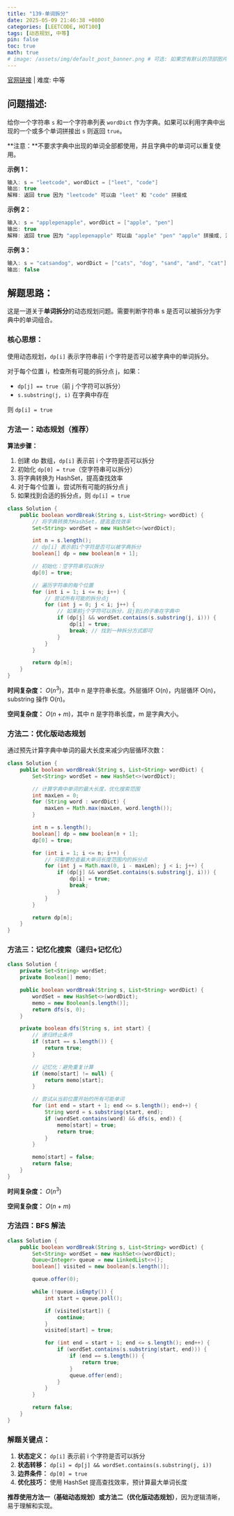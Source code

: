 ```yaml
---
title: "139-单词拆分"
date: 2025-05-09 21:46:38 +0800
categories: [LEETCODE, HOT100]
tags: [动态规划, 中等]
pin: false
toc: true
math: true
# image: /assets/img/default_post_banner.png # 可选: 如果您有默认的顶部图片，取消注释并修改路径
---
```


[官网链接](https://leetcode.cn/problems/word-break/) \| 难度: 中等

## 问题描述:

给你一个字符串 `s` 和一个字符串列表 `wordDict` 作为字典。如果可以利用字典中出现的一个或多个单词拼接出 `s` 则返回 `true`。

**注意：**不要求字典中出现的单词全部都使用，并且字典中的单词可以重复使用。

**示例 1：**

```java
输入: s = "leetcode", wordDict = ["leet", "code"]
输出: true
解释: 返回 true 因为 "leetcode" 可以由 "leet" 和 "code" 拼接成
```

**示例 2：**

```java
输入: s = "applepenapple", wordDict = ["apple", "pen"]
输出: true
解释: 返回 true 因为 "applepenapple" 可以由 "apple" "pen" "apple" 拼接成, 注意, 你可以重复使用字典中的单词
```

**示例 3：**

```java
输入: s = "catsandog", wordDict = ["cats", "dog", "sand", "and", "cat"]
输出: false
```

## 解题思路：

这是一道关于**单词拆分**的动态规划问题。需要判断字符串 s 是否可以被拆分为字典中的单词组合。

### 核心思想：

使用动态规划，`dp[i]` 表示字符串前 i 个字符是否可以被字典中的单词拆分。

对于每个位置 i，检查所有可能的拆分点 j，如果：

- `dp[j] == true`（前 j 个字符可以拆分）
- `s.substring(j, i)` 在字典中存在

则 `dp[i] = true`

### 方法一：动态规划（推荐）

**算法步骤：**

1. 创建 dp 数组，`dp[i]` 表示前 i 个字符是否可以拆分
2. 初始化 `dp[0] = true`（空字符串可以拆分）
3. 将字典转换为 HashSet，提高查找效率
4. 对于每个位置 i，尝试所有可能的拆分点 j
5. 如果找到合适的拆分点，则 `dp[i] = true`

```java
class Solution {
    public boolean wordBreak(String s, List<String> wordDict) {
        // 将字典转换为HashSet，提高查找效率
        Set<String> wordSet = new HashSet<>(wordDict);

        int n = s.length();
        // dp[i] 表示前i个字符是否可以被字典拆分
        boolean[] dp = new boolean[n + 1];

        // 初始化：空字符串可以拆分
        dp[0] = true;

        // 遍历字符串的每个位置
        for (int i = 1; i <= n; i++) {
            // 尝试所有可能的拆分点j
            for (int j = 0; j < i; j++) {
                // 如果前j个字符可以拆分，且j到i的子串在字典中
                if (dp[j] && wordSet.contains(s.substring(j, i))) {
                    dp[i] = true;
                    break; // 找到一种拆分方式即可
                }
            }
        }

        return dp[n];
    }
}
```

**时间复杂度：** $O(n^3)$，其中 n 是字符串长度。外层循环 O(n)，内层循环 O(n)，substring 操作 O(n)。

**空间复杂度：** $O(n + m)$，其中 n 是字符串长度，m 是字典大小。

### 方法二：优化版动态规划

通过预先计算字典中单词的最大长度来减少内层循环次数：

```java
class Solution {
    public boolean wordBreak(String s, List<String> wordDict) {
        Set<String> wordSet = new HashSet<>(wordDict);

        // 计算字典中单词的最大长度，优化搜索范围
        int maxLen = 0;
        for (String word : wordDict) {
            maxLen = Math.max(maxLen, word.length());
        }

        int n = s.length();
        boolean[] dp = new boolean[n + 1];
        dp[0] = true;

        for (int i = 1; i <= n; i++) {
            // 只需要检查最大单词长度范围内的拆分点
            for (int j = Math.max(0, i - maxLen); j < i; j++) {
                if (dp[j] && wordSet.contains(s.substring(j, i))) {
                    dp[i] = true;
                    break;
                }
            }
        }

        return dp[n];
    }
}
```

### 方法三：记忆化搜索（递归+记忆化）

```java
class Solution {
    private Set<String> wordSet;
    private Boolean[] memo;

    public boolean wordBreak(String s, List<String> wordDict) {
        wordSet = new HashSet<>(wordDict);
        memo = new Boolean[s.length()];
        return dfs(s, 0);
    }

    private boolean dfs(String s, int start) {
        // 递归终止条件
        if (start == s.length()) {
            return true;
        }

        // 记忆化：避免重复计算
        if (memo[start] != null) {
            return memo[start];
        }

        // 尝试从当前位置开始的所有可能单词
        for (int end = start + 1; end <= s.length(); end++) {
            String word = s.substring(start, end);
            if (wordSet.contains(word) && dfs(s, end)) {
                memo[start] = true;
                return true;
            }
        }

        memo[start] = false;
        return false;
    }
}
```

**时间复杂度：** $O(n^3)$

**空间复杂度：** $O(n + m)$

### 方法四：BFS 解法

```java
class Solution {
    public boolean wordBreak(String s, List<String> wordDict) {
        Set<String> wordSet = new HashSet<>(wordDict);
        Queue<Integer> queue = new LinkedList<>();
        boolean[] visited = new boolean[s.length()];

        queue.offer(0);

        while (!queue.isEmpty()) {
            int start = queue.poll();

            if (visited[start]) {
                continue;
            }
            visited[start] = true;

            for (int end = start + 1; end <= s.length(); end++) {
                if (wordSet.contains(s.substring(start, end))) {
                    if (end == s.length()) {
                        return true;
                    }
                    queue.offer(end);
                }
            }
        }

        return false;
    }
}
```

### 解题关键点：

1. **状态定义：** `dp[i]` 表示前 i 个字符是否可以拆分
2. **状态转移：** `dp[i] = dp[j] && wordSet.contains(s.substring(j, i))`
3. **边界条件：** `dp[0] = true`
4. **优化技巧：** 使用 HashSet 提高查找效率，预计算最大单词长度

**推荐使用方法一（基础动态规划）**或**方法二（优化版动态规划）**，因为逻辑清晰，易于理解和实现。
